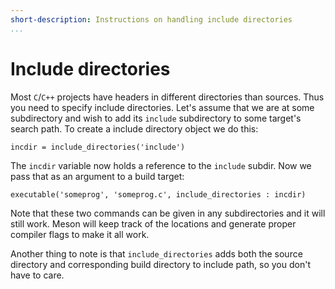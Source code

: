 ```yaml
---
short-description: Instructions on handling include directories
...
```


# Include directories

Most `C`/`C++` projects have headers in different directories than sources. Thus you need to specify include directories. Let's assume that we are at some subdirectory and wish to add its `include` subdirectory to some target's search path. To create a include directory object we do this:

```meson
incdir = include_directories('include')
```

The `incdir` variable now holds a reference to the `include` subdir. Now we pass that as an argument to a build target:

```meson
executable('someprog', 'someprog.c', include_directories : incdir)
```

Note that these two commands can be given in any subdirectories and it will still work. Meson will keep track of the locations and generate proper compiler flags to make it all work.

Another thing to note is that `include_directories` adds both the source directory and corresponding build directory to include path, so you don't have to care.
